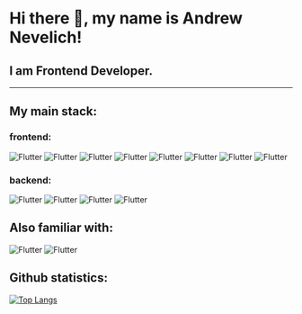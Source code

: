 # Hi there 👋, my name is Andrew Nevelich! 
## I am Frontend Developer.

<hr>

## My main stack:
### frontend:
![Flutter](https://img.shields.io/badge/-Javascript-black?logoColor=38f2ffe&logo=Javascript&style=for-the-badge)
![Flutter](https://img.shields.io/badge/-React-black?logoColor=38f2ffe&logo=react&style=for-the-badge)
![Flutter](https://img.shields.io/badge/-Redux-black?logoColor=d768f2&logo=redux&style=for-the-badge)
![Flutter](https://img.shields.io/badge/-Saga/Thunk-black?logoColor=d768f2&logo=redux&style=for-the-badge)
![Flutter](https://img.shields.io/badge/-HTML5-black?logoColor=ed5555&logo=HTML5&style=for-the-badge)
![Flutter](https://img.shields.io/badge/-CSS3-black?logoColor=64a8f5&logo=CSS3&style=for-the-badge)
![Flutter](https://img.shields.io/badge/-Sass-black?logoColor=&logo=Sass&?messageColor=green&style=for-the-badge)
![Flutter](https://img.shields.io/badge/-BEM-black?logoColor=38f2ffe&logo=BEM&style=for-the-badge)
### backend:
![Flutter](https://img.shields.io/badge/-express-black?logoColor=38f2ffe&logo=express&style=for-the-badge)
![Flutter](https://img.shields.io/badge/-mongodb-black?logoColor=38f2ffe&logo=mongodb&style=for-the-badge)
![Flutter](https://img.shields.io/badge/-nodejs-black?logoColor=38f2ffe&logo=nodejs&style=for-the-badge)
![Flutter](https://img.shields.io/badge/-REST_API-black?logoColor=38f2ffe&logo=nodejs&style=for-the-badge)



## Also familiar with:
![Flutter](https://img.shields.io/badge/-MobX-black?logoColor=&logo=mobx&?messageColor=green&style=for-the-badge)
![Flutter](https://img.shields.io/badge/-python-black?logoColor=38f2ffe&logo=python&style=for-the-badge)



## Github statistics:
[![Top Langs](https://github-readme-stats.vercel.app/api/top-langs/?username=Giroskop&hide=PHP)](https://github.com/anuraghazra/github-readme-stats)






<!--
**Giroskop/Giroskop** is a ✨ _special_ ✨ repository because its `README.md` (this file) appears on your GitHub profile.

Here are some ideas to get you started:

- 🔭 I’m currently working on ...
- 🌱 I’m currently learning ...
- 👯 I’m looking to collaborate on ...
- 🤔 I’m looking for help with ...
- 💬 Ask me about ...
- 📫 How to reach me: ...
- 😄 Pronouns: ...
- ⚡ Fun fact: ...
-->

